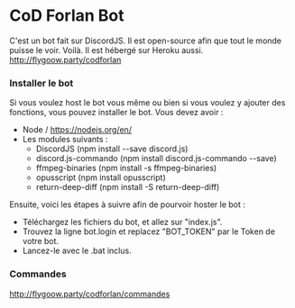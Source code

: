 # CoD Forlan Bot
C'est un bot fait sur DiscordJS. Il est open-source afin que tout le monde puisse le voir. Voilà. Il est hébergé sur Heroku aussi.
http://flygoow.party/codforlan

### Installer le bot
Si vous voulez host le bot vous même ou bien si vous voulez y ajouter des fonctions, vous pouvez installer le bot.
Vous devez avoir :
* Node / https://nodejs.org/en/
* Les modules suivants :
  * DiscordJS (npm install --save discord.js)
  * discord.js-commando (npm install discord.js-commando --save)
  * ffmpeg-binaries (npm install -s ffmpeg-binaries)
  * opusscript (npm install opusscript)
  * return-deep-diff (npm install -S return-deep-diff)
  
Ensuite, voici les étapes à suivre afin de pourvoir hoster le bot :
* Téléchargez les fichiers du bot, et allez sur "index.js".
* Trouvez la ligne bot.login et replacez "BOT_TOKEN" par le Token de votre bot.
* Lancez-le avec le .bat inclus.

### Commandes
http://flygoow.party/codforlan/commandes
